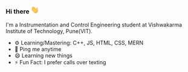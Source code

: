 <h3> Hi there <img src="https://raw.githubusercontent.com/ABSphreak/ABSphreak/master/gifs/Hi.gif" width="22px" heigth="22px"></h3>

I'm a Instrumentation and Control Engineering student at Vishwakarma Institute of Technology, Pune(VIT).
<!--
**rohitchaure9/rohitchaure9** is a ✨ _special_ ✨ repository because its `README.md` (this file) appears on your GitHub profile.

Here are some ideas to get you started:

- 🔭 I’m currently working on ...
- 🌱 I’m currently learning ...
- 👯 I’m looking to collaborate on ...
- 🤔 I’m looking for help with ...
- 💬 Ask me about ...
- 📫 How to reach me: ...
- 😄 Pronouns: ...
- ⚡ Fun fact: ...
-->

- ⚙️ Learning/Mastering: C++, JS, HTML, CSS, MERN
- 💬 Ping me anytime
- 😄 Learning new things
- ⚡ Fun Fact: I prefer calls over texting
